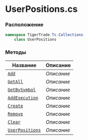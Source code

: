 
# UserPositions.cs
### Расположение
```csharp
namespace TigerTrade.Tc.Collections  
    class UserPositions
```

### Методы
| Название | Описание |
| --- | --- |
| [`Add`](./Методы/Add.md) | *Описание* |
| [`GetAll`](./Методы/GetAll.md) | *Описание* |
| [`GetBySymbol`](./Методы/GetBySymbol.md) | *Описание* |
| [`AddExecution`](./Методы/AddExecution.md) | *Описание* |
| [`Create`](./Методы/Create.md) | *Описание* |
| [`Remove`](./Методы/Remove.md) | *Описание* |
| [`Clear`](./Методы/Clear.md) | *Описание* |
| [`UserPositions`](./Методы/UserPositions.md) | *Описание* |
